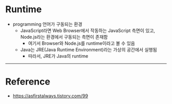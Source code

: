 # Runtime

- programming 언어가 구동되는 환경
    - JavaScript라면 Web Browser에서 작동하는 JavaScript 측면이 있고, Node.js라는 환경에서 구동되는 측면이 존재함
        - 여기서 Browser와 Node.js를 runtime이라고 볼 수 있음
    - Java는 JRE(Java Runtime Environment)라는 가상의 공간에서 실행됨
        - 따라서, JRE가 Java의 runtime

---

# Reference

- https://asfirstalways.tistory.com/99
